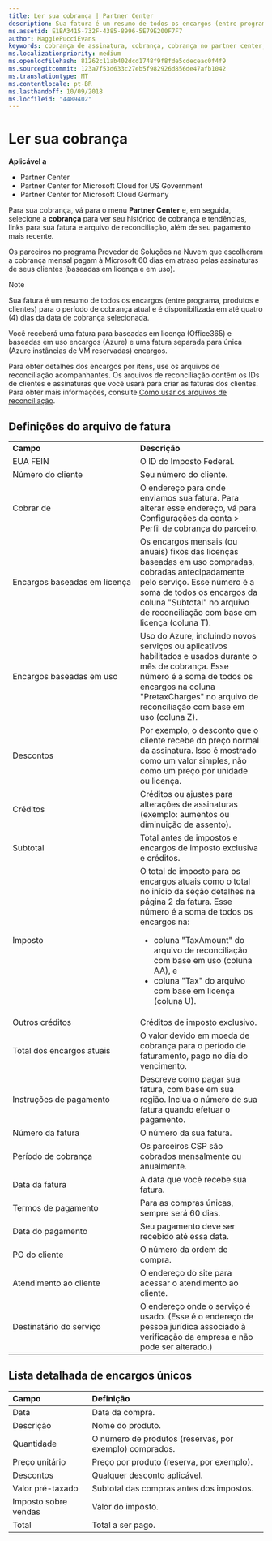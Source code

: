 ```yaml
---
title: Ler sua cobrança | Partner Center
description: Sua fatura é um resumo de todos os encargos (entre programa, produtos e clientes) para o período atual mensal. Ele está disponível no Partner Center.
ms.assetid: E1BA3415-732F-4385-8996-5E79E200F7F7
author: MaggiePucciEvans
keywords: cobrança de assinatura, cobrança, cobrança no partner center, ler minha cobrança, fatura, fatura do partner center, fatura do CSP, onde está minha cobrança?
ms.localizationpriority: medium
ms.openlocfilehash: 81262c11ab402dcd1748f9f8fde5cdeceac0f4f9
ms.sourcegitcommit: 123a7f53d633c27eb5f982926d856de47afb1042
ms.translationtype: MT
ms.contentlocale: pt-BR
ms.lasthandoff: 10/09/2018
ms.locfileid: "4489402"
---
```

# <a name="read-your-bill"></a>Ler sua cobrança

**Aplicável a**

-  Partner Center
-  Partner Center for Microsoft Cloud for US Government
-  Partner Center for Microsoft Cloud Germany

Para sua cobrança, vá para o menu **Partner Center** e, em seguida, selecione a **cobrança** para ver seu histórico de cobrança e tendências, links para sua fatura e arquivo de reconciliação, além de seu pagamento mais recente.

Os parceiros no programa Provedor de Soluções na Nuvem que escolheram a cobrança mensal pagam à Microsoft 60 dias em atraso pelas assinaturas de seus clientes (baseadas em licença e em uso).

> [!NOTE]  
> Sua fatura é um resumo de todos os encargos (entre programa, produtos e clientes) para o período de cobrança atual e é disponibilizada em até quatro (4) dias da data de cobrança selecionada.

Você receberá uma fatura para baseadas em licença (Office365) e baseadas em uso encargos (Azure) e uma fatura separada para única (Azure instâncias de VM reservadas) encargos.

Para obter detalhes dos encargos por itens, use os arquivos de reconciliação acompanhantes. Os arquivos de reconciliação contêm os IDs de clientes e assinaturas que você usará para criar as faturas dos clientes. Para obter mais informações, consulte [Como usar os arquivos de reconciliação](use-the-reconciliation-files.md).

## <a name="invoice-file-definitions"></a>Definições do arquivo de fatura


<table>
<colgroup>
<col width="50%" />
<col width="50%" />
</colgroup>
<tbody>
<tr class="odd">
<td><strong>Campo</strong></td>
<td><strong>Descrição</strong></td>
</tr>
<tr class="even">
<td>EUA FEIN</td>
<td>O ID do Imposto Federal.</td>
</tr>
<tr class="odd">
<td>Número do cliente</td>
<td>Seu número do cliente.</td>
</tr>
<tr class="even">
<td>Cobrar de</td>
<td>O endereço para onde enviamos sua fatura. Para alterar esse endereço, vá para Configurações da conta > Perfil de cobrança do parceiro. </td>
</tr>
<tr class="odd">
<td>Encargos baseadas em licença</td>
<td>Os encargos mensais (ou anuais) fixos das licenças baseadas em uso compradas, cobradas antecipadamente pelo serviço. Esse número é a soma de todos os encargos da coluna &quot;Subtotal&quot; no arquivo de reconciliação com base em licença (coluna T).</td>
</tr>
<tr class="even">
<td>Encargos baseadas em uso</td>
<td>Uso do Azure, incluindo novos serviços ou aplicativos habilitados e usados durante o mês de cobrança. Esse número é a soma de todos os encargos na coluna &quot;PretaxCharges&quot; no arquivo de reconciliação com base em uso (coluna Z).</td>
</tr>
<tr class="odd">
<td>Descontos</td>
<td>Por exemplo, o desconto que o cliente recebe do preço normal da assinatura. Isso é mostrado como um valor simples, não como um preço por unidade ou licença.</td>
</tr>
<tr class="odd">
<td>Créditos</td>
<td>Créditos ou ajustes para alterações de assinaturas (exemplo: aumentos ou diminuição de assento).</td>
</tr>
<tr class="even">
<tr class="even">
<td>Subtotal</td>
<td>Total antes de impostos e encargos de imposto exclusiva e créditos.</td>
</tr>
<td>Imposto</td>
<td>O total de imposto para os encargos atuais como o total no início da seção detalhes na página 2 da fatura. Esse número é a soma de todos os encargos na:
<ul>
<li>coluna &quot;TaxAmount&quot; do arquivo de reconciliação com base em uso (coluna AA), e</li>
<li>coluna &quot;Tax&quot; do arquivo com base em licença (coluna U).</li>
</ul></td>
</tr>
<tr class="odd">
<td>Outros créditos</td>
<td>Créditos de imposto exclusivo.</td>
</tr>
<tr class="even">
<td>Total dos encargos atuais</td>
<td>O valor devido em moeda de cobrança para o período de faturamento, pago no dia do vencimento.</td>
</tr>
<tr class="odd">
<td>Instruções de pagamento</td>
<td>Descreve como pagar sua fatura, com base em sua região. Inclua o número de sua fatura quando efetuar o pagamento.</td>
</tr>
<tr class="even">
<td>Número da fatura</td>
<td>O número da sua fatura.</td>
</tr>
<tr class="odd">
<td>Período de cobrança</td>
<td>Os parceiros CSP são cobrados mensalmente ou anualmente.</td>
</tr>
<tr class="even">
<td>Data da fatura</td>
<td>A data que você recebe sua fatura.</td>
</tr>
<tr class="odd">
<td>Termos de pagamento</td>
<td>Para as compras únicas, sempre será 60 dias.</td>
</tr>
<tr class="even">
<td>Data do pagamento</td>
<td>Seu pagamento deve ser recebido até essa data.</td>
</tr>
<tr class="odd">
<td>PO do cliente</td>
<td>O número da ordem de compra.</td>
</tr>
<tr class="even">
<td>Atendimento ao cliente</td>
<td>O endereço do site para acessar o atendimento ao cliente.</td>
</tr>
<tr class="odd">
<td>Destinatário do serviço</td>
<td>O endereço onde o serviço é usado. (Esse é o endereço de pessoa jurídica associado à verificação da empresa e não pode ser alterado.)</td>
</tr>
</tbody>
</table>

## <a name="itemized-list-of-one-time-charges"></a>Lista detalhada de encargos únicos

|**Campo** |**Definição**|
|:----------------|:-----------------------------|
|Data |Data da compra. |
|Descrição |Nome do produto. |
|Quantidade |O número de produtos (reservas, por exemplo) comprados. |
|Preço unitário |Preço por produto (reserva, por exemplo). |
|Descontos |Qualquer desconto aplicável. |
|Valor pré-taxado |Subtotal das compras antes dos impostos. |
|Imposto sobre vendas |Valor do imposto. |
|Total |Total a ser pago. |
 



